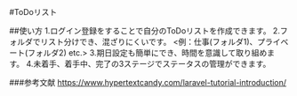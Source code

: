 #ToDoリスト

##使い方
1.ログイン登録をすることで自分のToDoリストを作成できます。
2.フォルダでリスト分けでき、混ざりにくいです。
<例：仕事(フォルダ1)、プライベート(フォルダ2) etc.>
3.期日設定も簡単にでき、時間を意識して取り組めます。
4.未着手、着手中、完了の3ステージでステータスの管理ができます。

###参考文献
https://www.hypertextcandy.com/laravel-tutorial-introduction/
